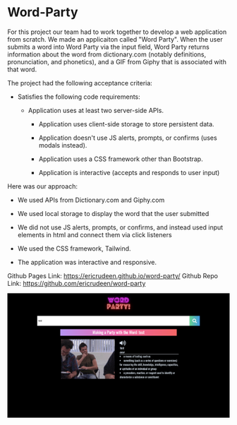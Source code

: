 # Word-Party

For this project our team had to work together to develop a web application from scratch. We made an applicaiton called "Word Party". When the user submits a word into Word Party via the input field, Word Party returns information about the word from dictionary.com (notably definitions, pronunciation, and phonetics), and a GIF from Giphy that is associated with that word. 


The project had the following acceptance criteria:

  * Satisfies the following code requirements:

    * Application uses at least two server-side APIs.

      * Application uses client-side storage to store persistent data.

      * Application doesn't use JS alerts, prompts, or confirms (uses modals instead).

      * Application uses a CSS framework other than Bootstrap.

      * Application is interactive (accepts and responds to user input)


Here was our approach:

  * We used APIs from Dictionary.com and Giphy.com

  * We used local storage to display the word that the user submitted

  * We did not use JS alerts, prompts, or confirms, and instead used input elements in html and connect them via click listeners

  * We used the CSS framework, Tailwind.

  * The application was interactive and responsive. 


Github Pages Link: https://ericrudeen.github.io/word-party/
Github Repo Link: https://github.com/ericrudeen/word-party


![screencapture-ericrudeen-github-io-group-3-project-2021-04-24-11_12_57](./assets/images/screencapture-ericrudeen-github-io-group-3-project-2021-04-24-11_12_57.png)